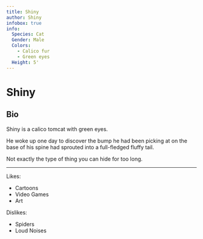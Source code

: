 ```yaml
---
title: Shiny
author: Shiny
infobox: true
info:
  Species: Cat
  Gender: Male
  Colors:
    - Calico fur
    - Green eyes
  Height: 5'
---
```


Shiny
=======

## Bio

Shiny is a calico tomcat with green eyes.

He woke up one day to discover the bump he had been picking at on the base of his spine had sprouted into a full-fledged fluffy tail.

Not exactly the type of thing you can hide for too long.

---

Likes:

  * Cartoons
  * Video Games
  * Art

Dislikes:

  * Spiders
  * Loud Noises
